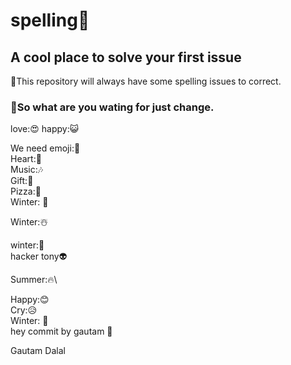 # spelling💎
## A cool place to solve your first issue 
🎁This repository will always have some spelling issues to correct. 
### 🍕So what are you wating for just change.
love:😍
happy:😺


We need emoji:🙂\
Heart:💖\
Music:🎶\
Gift:🎁\
Pizza:🍕\
Winter: 🥶


Winter:☃️

winter:🥶 \
hacker
tony👽

Summer:🔥\

Happy:😊 \
Cry:😥 \
Winter: 🥶\
hey commit by gautam 🧨


Gautam
Dalal
